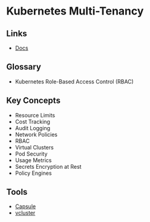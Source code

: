 # Kubernetes Multi-Tenancy

## Links

- [Docs](https://kubernetes.io/docs/concepts/security/multi-tenancy/)

## Glossary

- Kubernetes Role-Based Access Control (RBAC)

## Key Concepts

- Resource Limits
- Cost Tracking
- Audit Logging
- Network Policies
- RBAC
- Virtual Clusters
- Pod Security
- Usage Metrics
- Secrets Encryption at Rest
- Policy Engines

## Tools

- [Capsule](/capsule/README.md)
- [vcluster](https://github.com/loft-sh/vcluster)
